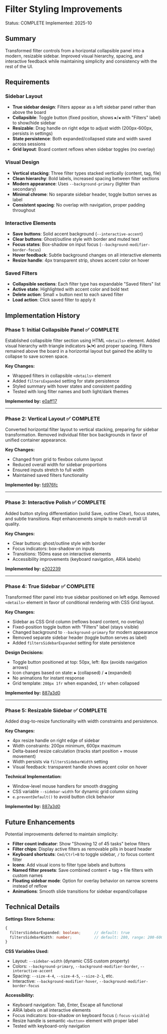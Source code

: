 # Filter Styling Improvements
Status: COMPLETE
Implemented: 2025-10

## Summary
Transformed filter controls from a horizontal collapsible panel into a modern, resizable sidebar. Improved visual hierarchy, spacing, and interactive feedback while maintaining simplicity and consistency with the rest of the UI.

## Requirements

### Sidebar Layout
- **True sidebar design**: Filters appear as a left sidebar panel rather than above the board
- **Collapsible**: Toggle button (fixed position, shows ▸/◂ with "Filters" label) to show/hide sidebar
- **Resizable**: Drag handle on right edge to adjust width (200px-600px, persists in settings)
- **State persistence**: Both expanded/collapsed state and width saved across sessions
- **Grid layout**: Board content reflows when sidebar toggles (no overlay)

### Visual Design
- **Vertical stacking**: Three filter types stacked vertically (content, tag, file)
- **Clean hierarchy**: Bold labels, increased spacing between filter sections
- **Modern appearance**: Uses `--background-primary` (lighter than secondary)
- **Minimal chrome**: No separate sidebar header, toggle button serves as label
- **Consistent spacing**: No overlap with navigation, proper padding throughout

### Interactive Elements
- **Save buttons**: Solid accent background (`--interactive-accent`)
- **Clear buttons**: Ghost/outline style with border and muted text
- **Focus states**: Box-shadow on input focus (`--background-modifier-border-focus`)
- **Hover feedback**: Subtle background changes on all interactive elements
- **Resize handle**: 4px transparent strip, shows accent color on hover

### Saved Filters
- **Collapsible sections**: Each filter type has expandable "Saved filters" list
- **Active state**: Highlighted with accent color and bold text
- **Delete action**: Small × button next to each saved filter
- **Load action**: Click saved filter to apply it

## Implementation History

### Phase 1: Initial Collapsible Panel ✅ COMPLETE
Established collapsible filter section using HTML `<details>` element. Added visual hierarchy with triangle indicators (▸/▾) and proper spacing. Filters remained above the board in a horizontal layout but gained the ability to collapse to save screen space.

**Key Changes:**
- Wrapped filters in collapsible `<details>` element
- Added `filtersExpanded` setting for state persistence
- Styled summary with hover states and consistent padding
- Tested with long filter names and both light/dark themes

**Implemented by:** [e0aff17](https://github.com/ErikaRS/task-list-kanban/commit/e0aff17)

---

### Phase 2: Vertical Layout ✅ COMPLETE
Converted horizontal filter layout to vertical stacking, preparing for sidebar transformation. Removed individual filter box backgrounds in favor of unified container appearance.

**Key Changes:**
- Changed from grid to flexbox column layout
- Reduced overall width for sidebar proportions
- Ensured inputs stretch to full width
- Maintained saved filters functionality

**Implemented by:** [fd976fc](https://github.com/ErikaRS/task-list-kanban/commit/fd976fc)

---

### Phase 3: Interactive Polish ✅ COMPLETE
Added button styling differentiation (solid Save, outline Clear), focus states, and subtle transitions. Kept enhancements simple to match overall UI quality.

**Key Changes:**
- Clear buttons: ghost/outline style with border
- Focus indicators: box-shadow on inputs
- Transitions: 150ms ease on interactive elements
- Accessibility improvements (keyboard navigation, ARIA labels)

**Implemented by:** [e202239](https://github.com/ErikaRS/task-list-kanban/commit/e202239)

---

### Phase 4: True Sidebar ✅ COMPLETE
Transformed filter panel into true sidebar positioned on left edge. Removed `<details>` element in favor of conditional rendering with CSS Grid layout.

**Key Changes:**
- Sidebar as CSS Grid column (reflows board content, no overlay)
- Fixed-position toggle button with "Filters" label (stays visible)
- Changed background to `--background-primary` for modern appearance
- Removed separate sidebar header (toggle button serves as label)
- Added `filtersSidebarExpanded` setting for state persistence

**Design Decisions:**
- Toggle button positioned at top: 50px, left: 8px (avoids navigation arrows)
- Icon changes based on state: ▸ (collapsed) / ◂ (expanded)
- No animations for instant response
- Grid template: `280px 1fr` when expanded, `1fr` when collapsed

**Implemented by:** [887a3d0](https://github.com/ErikaRS/task-list-kanban/commit/887a3d0)

---

### Phase 5: Resizable Sidebar ✅ COMPLETE
Added drag-to-resize functionality with width constraints and persistence.

**Key Changes:**
- 4px resize handle on right edge of sidebar
- Width constraints: 200px minimum, 600px maximum
- Delta-based resize calculation (tracks start position + mouse movement)
- Width persists via `filtersSidebarWidth` setting
- Visual feedback: transparent handle shows accent color on hover

**Technical Implementation:**
- Window-level mouse handlers for smooth dragging
- CSS variable `--sidebar-width` for dynamic grid column sizing
- `e.preventDefault()` to avoid button click behavior

**Implemented by:** [887a3d0](https://github.com/ErikaRS/task-list-kanban/commit/887a3d0)

## Future Enhancements

Potential improvements deferred to maintain simplicity:

- **Filter count indicator**: Show "Showing 12 of 45 tasks" below filters
- **Filter chips**: Display active filters as removable pills in board header
- **Keyboard shortcuts**: `Cmd/Ctrl+B` to toggle sidebar, `/` to focus content filter
- **Icons**: Add visual icons to filter type labels and buttons
- **Named filter presets**: Save combined content + tag + file filters with custom names
- **Floating sidebar mode**: Option for overlay behavior on narrow screens instead of reflow
- **Animations**: Smooth slide transitions for sidebar expand/collapse

## Technical Details

**Settings Store Schema:**
```typescript
{
  filtersSidebarExpanded: boolean;      // default: true
  filtersSidebarWidth: number;          // default: 280, range: 200-600
}
```

**CSS Variables Used:**
- Layout: `--sidebar-width` (dynamic CSS custom property)
- Colors: `--background-primary`, `--background-modifier-border`, `--interactive-accent`
- Spacing: `--size-4-4`, `--size-4-5`, `--size-2-1`, etc.
- Interactive: `--background-modifier-hover`, `--background-modifier-border-focus`

**Accessibility:**
- Keyboard navigation: Tab, Enter, Escape all functional
- ARIA labels on all interactive elements
- Focus indicators: box-shadow on keyboard focus (`:focus-visible`)
- Resize handle is semantic `<button>` element with proper label
- Tested with keyboard-only navigation

